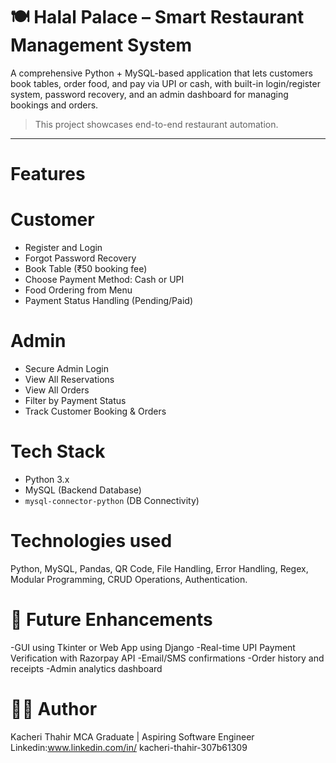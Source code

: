 # 🍽️ Halal Palace – Smart Restaurant Management System

A comprehensive Python + MySQL-based application that lets customers book tables, order food, and pay via UPI or cash, with built-in login/register system, password recovery, and an admin dashboard for managing bookings and orders.

> This project showcases end-to-end restaurant automation.
---

# Features

# Customer
- Register and Login
- Forgot Password Recovery
- Book Table (₹50 booking fee)
- Choose Payment Method: Cash or UPI
- Food Ordering from Menu
- Payment Status Handling (Pending/Paid)

# Admin
- Secure Admin Login
- View All Reservations
- View All Orders
- Filter by Payment Status
- Track Customer Booking & Orders


# Tech Stack
- Python 3.x
- MySQL (Backend Database)
- `mysql-connector-python` (DB Connectivity)


# Technologies used
Python, MySQL, Pandas, QR Code, File Handling, Error Handling, Regex, Modular Programming, CRUD Operations, Authentication.

# 📌 Future Enhancements
-GUI using Tkinter or Web App using Django
-Real-time UPI Payment Verification with Razorpay API
-Email/SMS confirmations
-Order history and receipts
-Admin analytics dashboard

# 🙋‍♂️ Author
Kacheri Thahir
MCA Graduate | Aspiring Software Engineer
Linkedin:www.linkedin.com/in/
kacheri-thahir-307b61309

